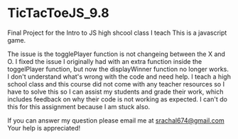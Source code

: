 # TicTacToeJS_9.8
Final Project for the Intro to JS high shcool class I teach
This is a javascript game. 

The issue is the togglePlayer function is not changeing between the X and O. I fixed the issue I originally had with an extra function inside the toggelPlayer function, but now the displayWinner function no longer works. I don't understand what's wrong with the code and need help. I teach a high school class and this course did not come with any teacher resources so I have to solve this so I can assist my students and grade their work, which includes feedback on why their code is not working as expected. I can't do this for this assignment because I am stuck also. 

If you can answer my question please email me at srachal674@gmail.com
Your help is appreciated!
